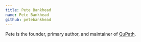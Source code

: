 ```yaml
---
title: Pete Bankhead
name: Pete Bankhead
github: petebankhead
---
```


Pete is the founder, primary author, and maintainer of [QuPath](/software/qupath).
